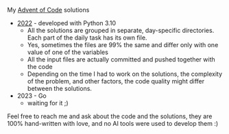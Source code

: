 My [Advent of Code](https://adventofcode.com) solutions

* [2022](https://adventofcode.com/2022) - developed with Python 3.10
  * All the solutions are grouped in separate, day-specific directories. Each part of the daily task has its own file.
  * Yes, sometimes the files are 99% the same and differ only with one value of one of the variables
  * All the input files are actually committed and pushed together with the code
  * Depending on the time I had to work on the solutions, the complexity of the problem, and other factors, the code quality might differ between the solutions.
* 2023 - Go
  * waiting for it ;)

Feel free to reach me and ask about the code and the solutions, they are 100% hand-written with love, and no AI tools were used to develop them :)
